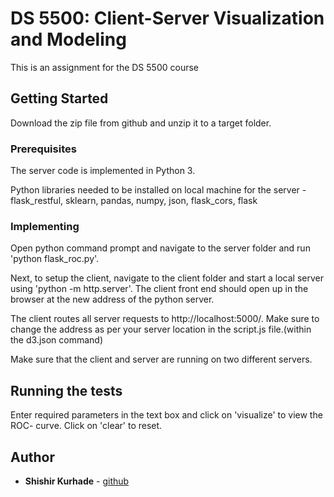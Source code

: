 # DS 5500: Client-Server Visualization and Modeling


This is an assignment for the DS 5500 course

## Getting Started
Download the zip file from github and unzip it to a target folder.

### Prerequisites

The server code is implemented in Python 3.

Python libraries needed to be installed on local machine for the server - flask_restful, sklearn, pandas, numpy, json, flask_cors, flask



### Implementing
Open python command prompt and navigate to the server folder and run 'python flask_roc.py'.

Next, to setup the client, navigate to the client folder and start a local server using 'python -m http.server'.
The client front end should open up in the browser at the new address of the python server. 

The client routes all server requests to http://localhost:5000/. Make sure to change the address as per your server location in the script.js file.(within the d3.json command)

Make sure that the client and server are running on two different servers.
## Running the tests

Enter required parameters in the text box and click on 'visualize' to view the ROC- curve. Click on 'clear' to reset.



## Author

* **Shishir Kurhade** - [github](https://github.com/shishir-kurhade)







